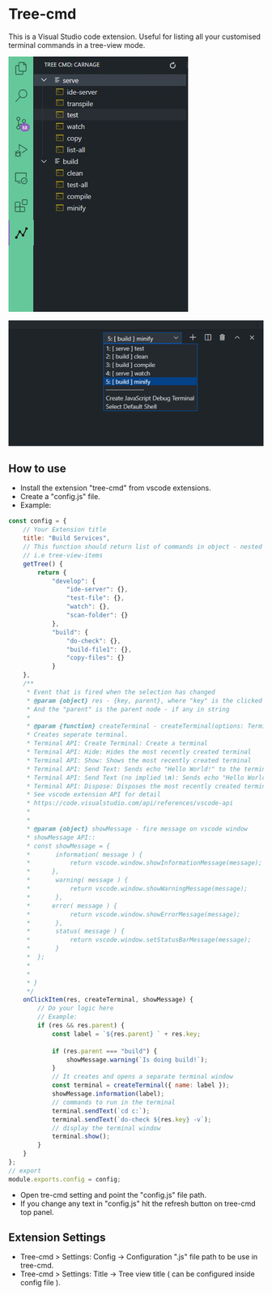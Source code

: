 # Tree-cmd

This is a Visual Studio code extension. Useful for listing all your customised terminal commands in a tree-view mode.

![Screenshot](media/screenshot1.png)

![Screenshot](media/screenshot2.png)

## How to use

-   Install the extension "tree-cmd" from vscode extensions.
-   Create a "config.js" file.
-   Example:

```js
const config = {
    // Your Extension title
	title: "Build Services",
    // This function should return list of commands in object - nested objects is supported aswell
    // i.e tree-view-items
    getTree() {
		return {
            "develop": {
                "ide-server": {},
                "test-file": {},
                "watch": {},
                "scan-folder": {}
            },
            "build": {
                "do-check": {},
                "build-file1": {},
                "copy-files": {}
            }
    },
    /**
     * Event that is fired when the selection has changed
     * @param {object} res - {key, parent}, where "key" is the clicked item name in string
     * And the "parent" is the parent node - if any in string
     *
     * @param {function} createTerminal - createTerminal(options: TerminalOptions): Terminal
     * Creates seperate terminal.
     * Terminal API: Create Terminal: Create a terminal
     * Terminal API: Hide: Hides the most recently created terminal
     * Terminal API: Show: Shows the most recently created terminal
     * Terminal API: Send Text: Sends echo "Hello World!" to the terminal
     * Terminal API: Send Text (no implied \n): Sends echo "Hello World!" to the terminal explicitly indicating to * * not add a \n to the end of the text
     * Terminal API: Dispose: Disposes the most recently created terminal
     * See vscode extension API for detail
     * https://code.visualstudio.com/api/references/vscode-api
     *
     *
     * @param {object} showMessage - fire message on vscode window
     * showMessage API::
     * const showMessage = {
     *       information( message ) {
     *           return vscode.window.showInformationMessage(message);
     *      },
     *       warning( message ) {
     *           return vscode.window.showWarningMessage(message);
     *       },
     *      error( message ) {
     *           return vscode.window.showErrorMessage(message);
     *       },
     *       status( message ) {
     *           return vscode.window.setStatusBarMessage(message);
     *       }
     *  };
     *
     *
     * }
     */
	onClickItem(res, createTerminal, showMessage) {
        // Do your logic here
        // Example:
		if (res && res.parent) {
			const label = `${res.parent} ` + res.key;

			if (res.parent === "build") {
				showMessage.warning(`Is doing build!`);
            }
            // It creates and opens a separate terminal window
            const terminal = createTerminal({ name: label });
            showMessage.information(label);
            // commands to run in the terminal
			terminal.sendText(`cd c:`);
            terminal.sendText(`do-check ${res.key} -v`);
            // display the terminal window
			terminal.show();
		}
	}
};
// export
module.exports.config = config;
```

-   Open tre-cmd setting and point the "config.js" file path.
-   If you change any text in "config.js" hit the refresh button on tree-cmd top panel.

## Extension Settings

-   Tree-cmd > Settings: Config -> Configuration ".js" file path to be use in tree-cmd.
-   Tree-cmd > Settings: Title -> Tree view title ( can be configured inside config file ).
